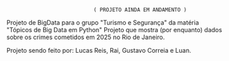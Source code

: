                                 ( PROJETO AINDA EM ANDAMENTO )

Projeto de BigData para o grupo "Turismo e Segurança" da matéria "Tópicos de Big Data em Python"
Projeto que mostra (por enquanto) dados sobre os crimes cometidos em 2025 no Rio de Janeiro.

Projeto sendo feito por: 
Lucas Reis, Rai, Gustavo Correia e Luan.
